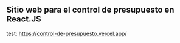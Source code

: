 ## Sitio web para el control de presupuesto en React.JS


test: https://control-de-presupuesto.vercel.app/
